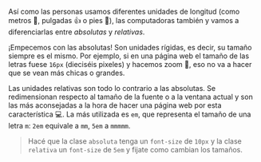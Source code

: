 Así como las personas usamos diferentes unidades de longitud (como metros :straight_ruler:, pulgadas :thumbsup: o pies :footprints:), las computadoras también y vamos a diferenciarlas entre _absolutas_ y _relativas_.

¡Empecemos con las absolutas! Son unidades rígidas, es decir, su tamaño siempre es el mismo. Por ejemplo, si en una página web el tamaño de las letras fuese `16px` (dieciséis pixeles) y hacemos zoom :mag_right:, eso no va a hacer que se vean más chicas o grandes.

Las unidades relativas son todo lo contrario a las absolutas. Se redimensionan respecto al tamaño de la fuente o a la ventana actual y son las más aconsejadas a la hora de hacer una página web por esta característica :computer:. La más utilizada es `em`, que representa el tamaño de una letra `m`: `2em` equivale a `mm`, `5em` a `mmmmm`. 

> Hacé que la clase `absoluta` tenga un `font-size` de `10px` y la clase `relativa` un `font-size` de `5em` y fijate como cambian los tamaños.
